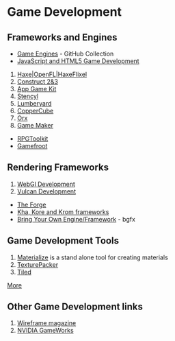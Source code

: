 # Game Development

## Frameworks and Engines

- [Game Engines](https://github.com/collections/game-engines) - GitHub Collection
- [JavaScript and HTML5 Game Development](javascript-html5-game-development.md)

1. [Haxe|OpenFL|HaxeFlixel](haxe-flixel-game-development.md)
2. [Construct 2&3](construct-game-development.md)
3. [App Game Kit](app-game-kit-development.md)
4. [Stencyl](stencyl-game-development.md)
5. [Lumberyard](https://aws.amazon.com/lumberyard/)
6. [CopperCube](https://www.ambiera.com/coppercube/index.html)
7. [Orx](https://orx-project.org/)
8. [Game Maker](game-maker-development.md)

- [RPGToolkit](http://www.rpgtoolkit.net/)
- [Gamefroot](https://make.gamefroot.com/)

## Rendering Frameworks

1. [WebGl Development](webgl-development.md)
2. [Vulcan Development](vulcan-development.md)

- [The Forge](https://github.com/ConfettiFX/The-Forge)
- [Kha, Kore and Krom frameworks](https://github.com/Kode)
- [Bring Your Own Engine/Framework](https://github.com/bkaradzic/bgfx) - bgfx

## Game Development Tools

1. [Materialize](http://www.boundingboxsoftware.com/materialize/index.php) is a stand alone tool for creating materials
2. [TexturePacker](https://www.codeandweb.com/texturepacker)
3. [Tiled](https://www.mapeditor.org/)

[More](game-development-tools.md)

## Other Game Development links

1. [Wireframe magazine](https://wireframe.raspberrypi.org/issues)
2. [NVIDIA GameWorks](https://developer.nvidia.com/gameworks)
